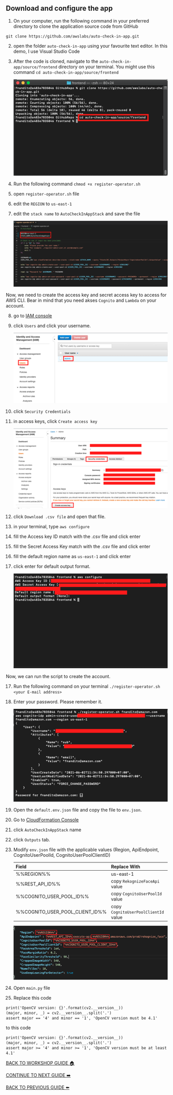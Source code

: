 ## Download and configure the app

1. On your computer, run the following command in your preferred directory to clone the application source code from GitHub

```
git clone https://github.com/awslabs/auto-check-in-app.git
```

2. open the folder `auto-check-in-app` using your favourite text editor. In this demo, I use Visual Studio Code
3. After the code is cloned, navigate to the `auto-check-in-app/source/frontend` directory on your terminal. You might use this command `cd auto-check-in-app/source/frontend`

    ![](../../images/ConfigureApp/3.png)

4. Run the following command `chmod +x register-operator.sh`
5. open `register-operator.sh` file
6. edit the `REGION` to `us-east-1`
7. edit the `stack name` to `AutoCheckInAppStack` and save the file

    ![](../../images/ConfigureApp/7.png)

Now, we need to create the access key and secret access key to access for AWS CLI. Bear in mind that you need akses `Cognito` and `Lambda` on your account.

8. go to [IAM console](https://console.aws.amazon.com/iam/home?region=us-east-1)
9. click `Users` and click your username.

    ![](../../images/ConfigureApp/9.png)

10. click `Security Credentials`
11. in access keys, click `Create access key`

    ![](../../images/ConfigureApp/11.png)

12. click `Download .csv file` and open that file.
13. in your terminal, type `aws configure`
14. fill the Access key ID match with the .csv file and click enter
14. fill the Secret Access Key match with the .csv file and click enter
15. fill the default region name as `us-east-1` and click enter
16. click enter for default output format.

    ![](../../images/ConfigureApp/16.png)

Now, we can run the script to create the account.

17. Run the following command on your terminal `./register-operator.sh <your E-mail address>`
18. Enter your password. Please remember it.

    ![](../../images/ConfigureApp/18.png)

19. Open the `default.env.json` file and copy the file to `env.json`.
20. Go to [CloudFormation Console](https://console.aws.amazon.com/cloudformation/home?region=us-east-1#/stacks?filteringStatus=active&filteringText=&viewNested=true&hideStacks=false)
21. click `AutoCheckInAppStack` name
22. click `Outputs` tab.
23. Modify `env.json` file with the applicable values (Region, ApiEndpoint, CognitoUserPoolId, CognitoUserPoolClientID)

    | Field                             | Replace With                          |
    | --------------------------------- | ------------------------------------- |
    | %%REGION%%                        | us-east-1                             |
    | %%REST_API_ID%%                   | copy `RekognizeFaceApi` value         |
    | %%COGNITO_USER_POOL_ID%%          | copy `CognitoUserPoolId` value        |
    | %%COGNITO_USER_POOL_CLIENT_ID%%   | copy `CognitoUserPoolClientId` value  |

    ![](../../images/ConfigureApp/23.png)

24. Open `main.py` file
25. Replace this code

```
print('OpenCV version: {}'.format(cv2.__version__))
(major, minor, _) = cv2.__version__.split('.')
assert major == '4' and minor == '1', 'OpenCV version must be 4.1'
```

to this code

```
print('OpenCV version: {}'.format(cv2.__version__))
(major, minor, _) = cv2.__version__.split('.')
assert major >= '4' and minor >= '1', 'OpenCV version must be at least 4.1'
```

[BACK TO WORKSHOP GUIDE :house:](../../EnglishGuide.md)

[CONTINUE TO NEXT GUIDE :arrow_right:](LaunchApp.md)

[BACK TO PREVIOUS GUIDE :arrow_left:](UploadImageS3.md)